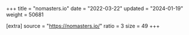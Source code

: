 +++
title = "nomasters.io"
date = "2022-03-22"
updated = "2024-01-19"
weight = 50681

[extra]
source = "https://nomasters.io/"
ratio = 3
size = 49
+++
